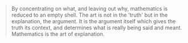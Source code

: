 >By concentrating on what, and leaving out why, mathematics is reduced to an empty shell. The art is not in the 'truth' but in the explanation, the argument. It is the argument itself which gives the truth its context, and determines what is really being said and meant. Mathematics is the art of explanation.